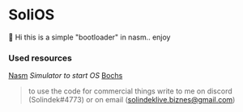 # SoliOS

👋 Hi this is a simple "bootloader" in nasm.. enjoy

### Used resources
[Nasm](https://nasm.us/) 
*Simulator to start OS*
[Bochs](https://bochs.sourceforge.io/)

> to use the code for commercial things write to me on discord (Solindek#4773) or on email (solindeklive.biznes@gmail.com)
